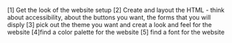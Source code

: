 [1] Get the look of the website setup
[2] Create and layout the HTML - think about accessibility, about the buttons you want, the forms that you will disply
[3] pick out the theme you want and creat a look and feel for the website
[4]find a color palette for the website
[5] find a font for the website